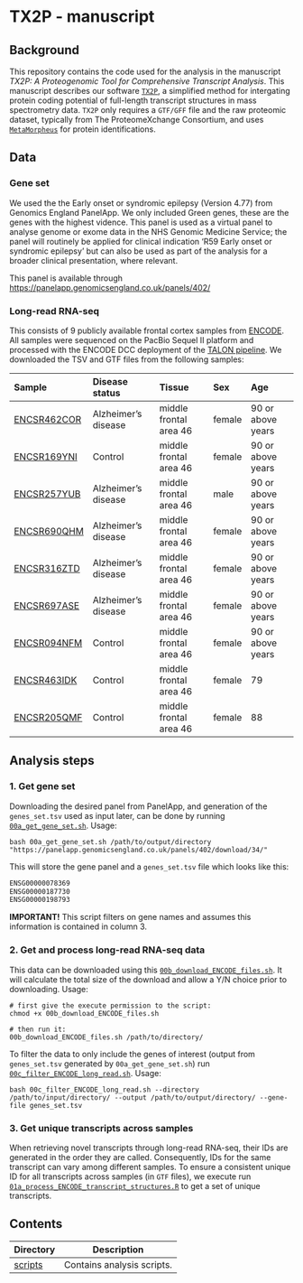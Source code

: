 
<!-- README.md is generated from README.Rmd. Please edit that file -->

# TX2P - manuscript

## Background

This repository contains the code used for the analysis in the
manuscript *TX2P: A Proteogenomic Tool for Comprehensive Transcript
Analysis*. This manuscript describes our software
[`TX2P`](https://github.com/MurphyDavid/TX2P.git), a simplified method
for intergating protein coding potential of full-length transcript
structures in mass spectrometry data. `TX2P` only requires a `GTF/GFF`
file and the raw proteomic dataset, typically from The ProteomeXchange
Consortium, and uses
[`MetaMorpheus`](https://github.com/smith-chem-wisc/MetaMorpheus) for
protein identifications.

## Data

### Gene set

We used the the Early onset or syndromic epilepsy (Version 4.77) from
Genomics England PanelApp. We only included Green genes, these are the
genes with the highest vidence. This panel is used as a virtual panel to
analyse genome or exome data in the NHS Genomic Medicine Service; the
panel will routinely be applied for clinical indication ‘R59 Early onset
or syndromic epilepsy’ but can also be used as part of the analysis for
a broader clinical presentation, where relevant.

This panel is available through
<https://panelapp.genomicsengland.co.uk/panels/402/>

### Long-read RNA-seq

This consists of 9 publicly available frontal cortex samples from
[ENCODE](https://www.encodeproject.org/rna-seq/long-read-rna-seq/). All
samples were sequenced on the PacBio Sequel II platform and processed
with the ENCODE DCC deployment of the [TALON
pipeline](https://github.com/ENCODE-DCC/long-read-rna-pipeline). We
downloaded the TSV and GTF files from the following samples:

| Sample                                                                | Disease status      | Tissue                 | Sex    | Age               |
|:----------------------------------------------------------------------|:--------------------|:-----------------------|:-------|:------------------|
| [ENCSR462COR](https://www.encodeproject.org/experiments/ENCSR462COR/) | Alzheimer’s disease | middle frontal area 46 | female | 90 or above years |
| [ENCSR169YNI](https://www.encodeproject.org/experiments/ENCSR169YNI/) | Control             | middle frontal area 46 | female | 90 or above years |
| [ENCSR257YUB](https://www.encodeproject.org/experiments/ENCSR257YUB/) | Alzheimer’s disease | middle frontal area 46 | male   | 90 or above years |
| [ENCSR690QHM](https://www.encodeproject.org/experiments/ENCSR690QHM/) | Alzheimer’s disease | middle frontal area 46 | female | 90 or above years |
| [ENCSR316ZTD](https://www.encodeproject.org/experiments/ENCSR316ZTD/) | Alzheimer’s disease | middle frontal area 46 | female | 90 or above years |
| [ENCSR697ASE](https://www.encodeproject.org/experiments/ENCSR697ASE/) | Alzheimer’s disease | middle frontal area 46 | female | 90 or above years |
| [ENCSR094NFM](https://www.encodeproject.org/experiments/ENCSR094NFM/) | Control             | middle frontal area 46 | female | 90 or above years |
| [ENCSR463IDK](https://www.encodeproject.org/experiments/ENCSR463IDK/) | Control             | middle frontal area 46 | female | 79                |
| [ENCSR205QMF](https://www.encodeproject.org/experiments/ENCSR205QMF/) | Control             | middle frontal area 46 | female | 88                |

## Analysis steps

### 1. Get gene set

Downloading the desired panel from PanelApp, and generation of the
`genes_set.tsv` used as input later, can be done by running
[`00a_get_gene_set.sh`](./scripts/00a_get_gene_set.sh). Usage:

    bash 00a_get_gene_set.sh /path/to/output/directory "https://panelapp.genomicsengland.co.uk/panels/402/download/34/"

This will store the gene panel and a `genes_set.tsv` file which looks
like this:

``` bash
ENSG00000078369
ENSG00000187730
ENSG00000198793
```

**IMPORTANT!** This script filters on gene names and assumes this
information is contained in column 3.

### 2. Get and process long-read RNA-seq data

This data can be downloaded using this
[`00b_download_ENCODE_files.sh`](./scripts/00b_download_ENCODE_files.sh).
It will calculate the total size of the download and allow a Y/N choice
prior to downloading. Usage:

    # first give the execute permission to the script:
    chmod +x 00b_download_ENCODE_files.sh

    # then run it:
    00b_download_ENCODE_files.sh /path/to/directory/

To filter the data to only include the genes of interest (output from
`genes_set.tsv` generated by `00a_get_gene_set.sh`) run
[`00c_filter_ENCODE_long_read.sh`](./scripts/00c_filter_ENCODE_long_read.sh).
Usage:

    bash 00c_filter_ENCODE_long_read.sh --directory /path/to/input/directory/ --output /path/to/output/directory/ --gene-file genes_set.tsv

### 3. Get unique transcripts across samples

When retrieving novel transcripts through long-read RNA-seq, their IDs
are generated in the order they are called. Consequently, IDs for the
same transcript can vary among different samples. To ensure a consistent
unique ID for all transcripts across samples (in `GTF` files), we
execute run
[`01a_process_ENCODE_transcript_structures.R`](./scripts/01a_process_ENCODE_transcript_structures.R)
to get a set of unique transcripts.

## Contents

| Directory          | Description                |
|--------------------|----------------------------|
| [scripts](scripts) | Contains analysis scripts. |
